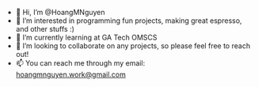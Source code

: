 - 👋 Hi, I’m @HoangMNguyen
- 👀 I’m interested in programming fun projects, making great espresso, and other stuffs :)
- 🌱 I’m currently learning at GA Tech OMSCS
- 💞️ I’m looking to collaborate on any projects, so please feel free to reach out!
- 📫 You can reach me through my email: hoangmnguyen.work@gmail.com

<!---
HoangMNguyen/HoangMNguyen is a ✨ special ✨ repository because its `README.md` (this file) appears on your GitHub profile.
You can click the Preview link to take a look at your changes.
--->
